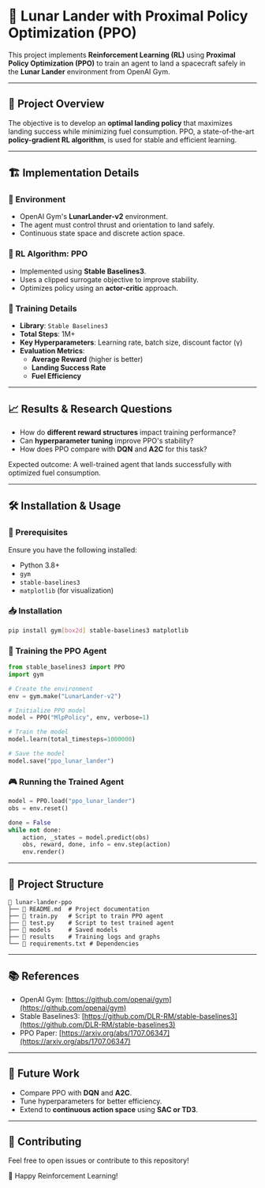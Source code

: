 # 🚀 Lunar Lander with Proximal Policy Optimization (PPO)

This project implements **Reinforcement Learning (RL)** using **Proximal Policy Optimization (PPO)** to train an agent to land a spacecraft safely in the **Lunar Lander** environment from OpenAI Gym.

---

## 📌 Project Overview
The objective is to develop an **optimal landing policy** that maximizes landing success while minimizing fuel consumption. PPO, a state-of-the-art **policy-gradient RL algorithm**, is used for stable and efficient learning.

---

## 🏗️ Implementation Details

### 🔹 Environment
- OpenAI Gym's **LunarLander-v2** environment.
- The agent must control thrust and orientation to land safely.
- Continuous state space and discrete action space.

### 🔹 RL Algorithm: PPO
- Implemented using **Stable Baselines3**.
- Uses a clipped surrogate objective to improve stability.
- Optimizes policy using an **actor-critic** approach.

### 🔹 Training Details
- **Library**: `Stable Baselines3`
- **Total Steps**: 1M+
- **Key Hyperparameters**: Learning rate, batch size, discount factor (γ)
- **Evaluation Metrics**:
  - **Average Reward** (higher is better)
  - **Landing Success Rate**
  - **Fuel Efficiency**

---

## 📈 Results & Research Questions
- How do **different reward structures** impact training performance?
- Can **hyperparameter tuning** improve PPO's stability?
- How does PPO compare with **DQN** and **A2C** for this task?

Expected outcome: A well-trained agent that lands successfully with optimized fuel consumption.

---

## 🛠️ Installation & Usage

### 🔧 Prerequisites
Ensure you have the following installed:
- Python 3.8+
- `gym`
- `stable-baselines3`
- `matplotlib` (for visualization)

### 📥 Installation
```bash
pip install gym[box2d] stable-baselines3 matplotlib
```

### 🚀 Training the PPO Agent
```python
from stable_baselines3 import PPO
import gym

# Create the environment
env = gym.make("LunarLander-v2")

# Initialize PPO model
model = PPO("MlpPolicy", env, verbose=1)

# Train the model
model.learn(total_timesteps=1000000)

# Save the model
model.save("ppo_lunar_lander")
```

### 🎮 Running the Trained Agent
```python
model = PPO.load("ppo_lunar_lander")
obs = env.reset()

done = False
while not done:
    action, _states = model.predict(obs)
    obs, reward, done, info = env.step(action)
    env.render()
```

---

## 📂 Project Structure
```
📂 lunar-lander-ppo
├── 📜 README.md  # Project documentation
├── 📜 train.py   # Script to train PPO agent
├── 📜 test.py    # Script to test trained agent
├── 📂 models     # Saved models
├── 📂 results    # Training logs and graphs
└── 📜 requirements.txt # Dependencies
```

---

## 📚 References
- OpenAI Gym: [https://github.com/openai/gym](https://github.com/openai/gym)
- Stable Baselines3: [https://github.com/DLR-RM/stable-baselines3](https://github.com/DLR-RM/stable-baselines3)
- PPO Paper: [https://arxiv.org/abs/1707.06347](https://arxiv.org/abs/1707.06347)

---

## 🎯 Future Work
- Compare PPO with **DQN** and **A2C**.
- Tune hyperparameters for better efficiency.
- Extend to **continuous action space** using **SAC or TD3**.

---

## 🤝 Contributing
Feel free to open issues or contribute to this repository!

🚀 Happy Reinforcement Learning!
